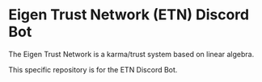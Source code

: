 # Eigen Trust Network (ETN) Discord Bot

The Eigen Trust Network is a karma/trust system based on linear algebra.

This specific repository is for the ETN Discord Bot.
